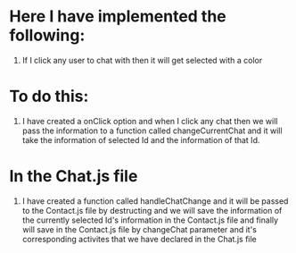 # Here I have implemented the following:
1.  If I click any user to chat with then it  will get selected with a color

# To do this:
1. I have created a onClick option and when I click any chat then we will pass the information to a function called changeCurrentChat and it will take the information
of selected Id and the information of that Id.

# In the Chat.js file
1. I have created a function called handleChatChange and it will be passed to the
Contact.js file by destructing and we will save the information of the currently selected
Id's information in the Contact.js file and finally will save in the Contact.js file
by changeChat parameter and it's corresponding activites that we have declared in the
Chat.js file